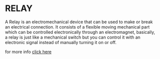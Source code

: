 # RELAY
A Relay is an electromechanical device that can be used to make or break an electrical connection. It consists of a flexible moving mechanical part which can be controlled electronically through an electromagnet, basically, a relay is just like a mechanical switch but you can control it with an electronic signal instead of manually turning it on or off.

for more info [click here](https://circuitdigest.com/article/relay-working-types-operation-applications/)
